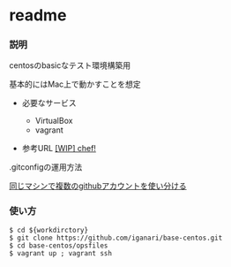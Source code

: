 # readme

### 説明

centosのbasicなテスト環境構築用

基本的にはMac上で動かすことを想定


+ 必要なサービス
    + VirtualBox
    + vagrant



+ 参考URL
[[WIP] chef!](http://qiita.com/drafts/462ba83face0a3ab8352)




.gitconfigの運用方法

[同じマシンで複数のgithubアカウントを使い分ける](http://qiita.com/strsk/items/96987bfc98e3f92fe6fb)



### 使い方


```
$ cd ${workdirctory}
$ git clone https://github.com/iganari/base-centos.git
$ cd base-centos/opsfiles
$ vagrant up ; vagrant ssh
```
